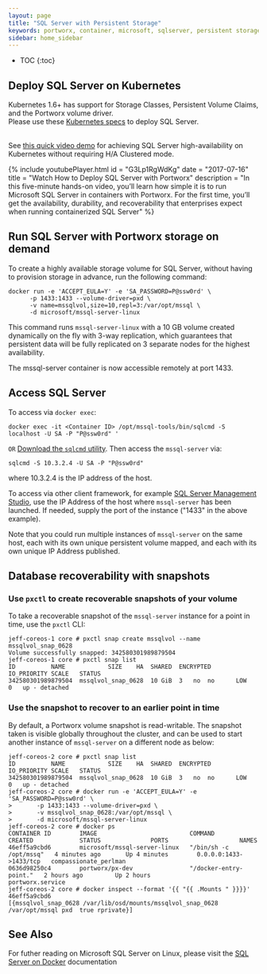 ```yaml
---
layout: page
title: "SQL Server with Persistent Storage"
keywords: portworx, container, microsoft, sqlserver, persistent storage, docker, kubernetes
sidebar: home_sidebar
---
```


* TOC
{:toc}

## Deploy SQL Server on Kubernetes
Kubernetes 1.6+ has support for Storage Classes, Persistent Volume Claims, and the Portworx volume driver.
<br>Please use these [Kubernetes specs](https://github.com/portworx/px-docs/tree/gh-pages/k8s-samples/mssql) to deploy SQL Server.

<br>See [this quick video demo](/video/sql_server_on_k8s.html) for achieving SQL Server high-availability on Kubernetes without requiring H/A Clustered mode.

{%
    include youtubePlayer.html
    id = "G3Lp1RgWdKg"
    date = "2017-07-16"
    title = "Watch How to Deploy SQL Server with Portworx"
    description = "In this five-minute hands-on video, you’ll learn how simple it is to run Microsoft SQL Server
        in containers with Portworx. For the first time, you’ll get the availability, durability,
        and recoverability that enterprises expect when running containerized SQL Server"
%}


## Run SQL Server with Portworx storage on demand

To create a highly available storage volume for SQL Server, without having to provision storage in advance,
run the following command:

```
docker run -e 'ACCEPT_EULA=Y' -e 'SA_PASSWORD=P@ssw0rd' \
      -p 1433:1433 --volume-driver=pxd \
      -v name=mssqlvol,size=10,repl=3:/var/opt/mssql \
      -d microsoft/mssql-server-linux
```

This command runs `mssql-server-linux` with a 10 GB volume created dynamically on the fly with 3-way replication, 
which guarantees that persistent data will be fully replicated on 3 separate nodes for the highest availability. 

The mssql-server container is now accessible remotely at port 1433.

## Access SQL Server

To access via `docker exec`:

```
docker exec -it <Container ID> /opt/mssql-tools/bin/sqlcmd -S localhost -U SA -P "P@ssw0rd" '
```

`OR` [Download the `sqlcmd` utility](https://docs.microsoft.com/en-us/sql/linux/sql-server-linux-setup-tools).
Then access the `mssql-server` via:

```
sqlcmd -S 10.3.2.4 -U SA -P "P@ssw0rd"
```
where 10.3.2.4 is the IP address of the host.

To access via other client framework, for example [SQL Server Management Studio](https://docs.microsoft.com/en-us/sql/ssms/download-sql-server-management-studio-ssms), use the IP Address of the host
where `mssql-server` has been launched.  If needed, supply the port of the instance ("1433" in the above example).

Note that you could run multiple instances of `mssql-server` on the same host, each with its own unique persistent volume mapped,
and each with its own unique IP Address published.


## Database recoverability with snapshots
### Use `pxctl` to create recoverable snapshots of your volume

To take a recoverable snapshot of the `mssql-server` instance for a point in time, 
use the `pxctl` CLI:

```
jeff-coreos-1 core # pxctl snap create mssqlvol --name mssqlvol_snap_0628
Volume successfully snapped: 342580301989879504
jeff-coreos-1 core # pxctl snap list
ID			NAME			SIZE	HA	SHARED	ENCRYPTED	IO_PRIORITY	SCALE	STATUS
342580301989879504	mssqlvol_snap_0628	10 GiB	3	no	no		LOW		0	up - detached
```

### Use the snapshot to recover to an earlier point in time

By default, a Portworx volume snapshot is read-writable.   The snapshot taken is visible globally throughout the cluster, 
and can be used to start another instance of `mssql-server` on a different node as below:

```
jeff-coreos-2 core # pxctl snap list
ID			NAME			SIZE	HA	SHARED	ENCRYPTED	IO_PRIORITY	SCALE	STATUS
342580301989879504	mssqlvol_snap_0628	10 GiB	3	no	no		LOW		0	up - detached
jeff-coreos-2 core # docker run -e 'ACCEPT_EULA=Y' -e 'SA_PASSWORD=P@ssw0rd' \
>       -p 1433:1433 --volume-driver=pxd \
>       -v mssqlvol_snap_0628:/var/opt/mssql \
>       -d microsoft/mssql-server-linux
jeff-coreos-2 core # docker ps
CONTAINER ID        IMAGE                          COMMAND                  CREATED             STATUS              PORTS                    NAMES
46eff5a9cbd6        microsoft/mssql-server-linux   "/bin/sh -c /opt/mssq"   4 minutes ago       Up 4 minutes        0.0.0.0:1433->1433/tcp   compassionate_perlman
0636d98250c4        portworx/px-dev                "/docker-entry-point."   2 hours ago         Up 2 hours                                   portworx.service
jeff-coreos-2 core # docker inspect --format '{{ "{{ .Mounts " }}}}' 46eff5a9cbd6
[{mssqlvol_snap_0628 /var/lib/osd/mounts/mssqlvol_snap_0628 /var/opt/mssql pxd  true rprivate}]
```



## See Also
For futher reading on Microsoft SQL Server on Linux, 
please visit the [SQL Server on Docker](https://docs.microsoft.com/en-us/sql/linux/sql-server-linux-setup-docker#a-idpersista-persist-your-data) documentation
